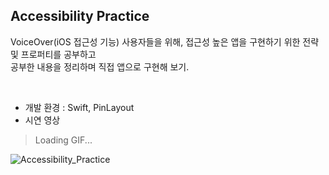 ## Accessibility Practice

VoiceOver(iOS 접근성 기능) 사용자들을 위해, 접근성 높은 앱을 구현하기 위한 전략 및 프로퍼티를 공부하고  
공부한 내용을 정리하며 직접 앱으로 구현해 보기.

<br>

- 개발 환경 : Swift, PinLayout  
- 시연 영상

> Loading GIF...

![Accessibility_Practice](https://github.com/user-attachments/assets/7723cc79-8e8b-40bf-9120-23a50d4f9ec2)
